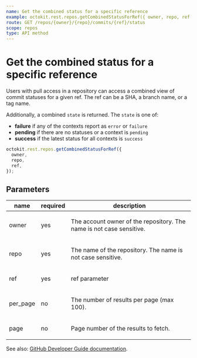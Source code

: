 ```yaml
---
name: Get the combined status for a specific reference
example: octokit.rest.repos.getCombinedStatusForRef({ owner, repo, ref })
route: GET /repos/{owner}/{repo}/commits/{ref}/status
scope: repos
type: API method
---
```


# Get the combined status for a specific reference

Users with pull access in a repository can access a combined view of commit statuses for a given ref. The ref can be a SHA, a branch name, or a tag name.

Additionally, a combined `state` is returned. The `state` is one of:

- **failure** if any of the contexts report as `error` or `failure`
- **pending** if there are no statuses or a context is `pending`
- **success** if the latest status for all contexts is `success`

```js
octokit.rest.repos.getCombinedStatusForRef({
  owner,
  repo,
  ref,
});
```

## Parameters

<table>
  <thead>
    <tr>
      <th>name</th>
      <th>required</th>
      <th>description</th>
    </tr>
  </thead>
  <tbody>
    <tr><td>owner</td><td>yes</td><td>

The account owner of the repository. The name is not case sensitive.

</td></tr>
<tr><td>repo</td><td>yes</td><td>

The name of the repository. The name is not case sensitive.

</td></tr>
<tr><td>ref</td><td>yes</td><td>

ref parameter

</td></tr>
<tr><td>per_page</td><td>no</td><td>

The number of results per page (max 100).

</td></tr>
<tr><td>page</td><td>no</td><td>

Page number of the results to fetch.

</td></tr>
  </tbody>
</table>

See also: [GitHub Developer Guide documentation](https://docs.github.com/rest/commits/statuses#get-the-combined-status-for-a-specific-reference).
